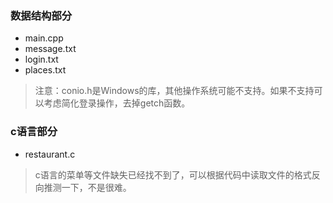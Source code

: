 ### 数据结构部分
- main.cpp
- message.txt
- login.txt
- places.txt

>注意：conio.h是Windows的库，其他操作系统可能不支持。如果不支持可以考虑简化登录操作，去掉getch函数。

### c语言部分
- restaurant.c

>c语言的菜单等文件缺失已经找不到了，可以根据代码中读取文件的格式反向推测一下，不是很难。